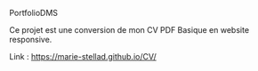 PortfolioDMS

Ce projet est une conversion de mon CV PDF Basique en website responsive.

Link : https://marie-stellad.github.io/CV/
